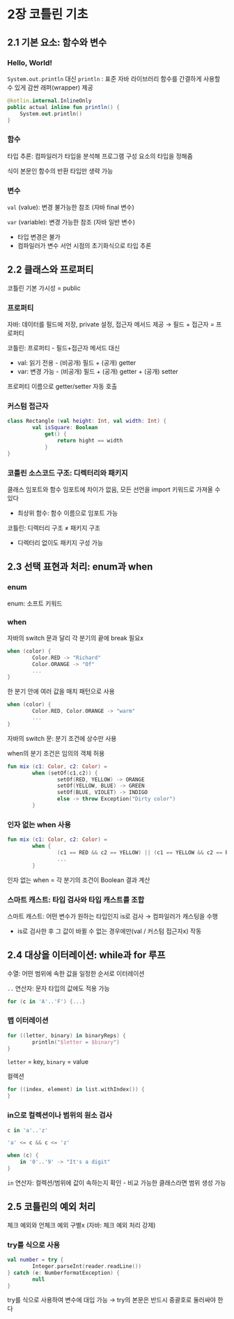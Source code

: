 # 2장 코틀린 기초

## 2.1 기본 요소: 함수와 변수

### Hello, World!

`System.out.println` 대신 `println` : 표준 자바 라이브러리 함수를 간결하게 사용할 수 있게 감싼 래퍼(wrapper) 제공

```kotlin
@kotlin.internal.InlineOnly
public actual inline fun println() {
    System.out.println()
}
```

### 함수

타입 추론: 컴파일러가 타입을 분석해 프로그램 구성 요소의 타입을 정해줌

식이 본문인 함수의 반환 타입만 생략 가능

### 변수

`val` (value): 변경 불가능한 참조 (자바 final 변수)

`var` (variable): 변경 가능한 참조 (자바 일반 변수)

- 타입 변경은 불가
- 컴파일러가 변수 서언 시점의 초기화식으로 타입 추론

## 2.2 클래스와 프로퍼티

코틀린 기본 가시성 = public

### 프로퍼티

자바: 데이터를 필드에 저장, private 설정, 접근자 메서드 제공 → 필드 + 접근자 = 프로퍼티

코틀린: 프로퍼티 - 필드+접근자 메서드 대신

- val: 읽기 전용 - (비공개) 필드 + (공개) getter
- var: 변경 가능 - (비공개) 필드 + (공개) getter + (공개) setter

프로퍼티 이름으로 getter/setter 자동 호출

### 커스텀 접근자

```kotlin
class Rectangle (val height: Int, val width: Int) {
		val isSquare: Boolean
			get() {
				return hight == width
			}
}
```

### 코틀린 소스코드 구조: 디렉터리와 패키지

클래스 임포트와 함수 임포트에 차이가 없음, 모든 선언을 import 키워드로 가져올 수 있다

- 최상위 함수: 함수 이름으로 임포트 가능

코틀린: 디렉터리 구조 ≠ 패키지 구조

- 디렉터리 없이도 패키지 구성 가능

## 2.3 선택 표현과 처리: enum과 when

### enum

enum: 소프트 키워드

### when

자바의 switch 문과 달리 각 분기의 끝에 break 필요x

```kotlin
when (color) {
		Color.RED -> "Richard"
		Color.ORANGE -> "Of"
		...
}
```

한 분기 안에 여러 값을 매치 패턴으로 사용

```kotlin
when (color) {
		Color.RED, Color.ORANGE -> "warm"
		...
}
```

자바의 switch 문: 분기 조건에 상수만 사용

when의 분기 조건은 임의의 객체 허용

```kotlin
fun mix (c1: Color, c2: Color) = 
		when (setOf(c1,c2)) {
				setOf(RED, YELLOW) -> ORANGE
				setOf(YELLOW, BLUE) -> GREEN
				setOf(BLUE, VIOLET) -> INDIGO
				else -> throw Exception("Dirty color")
		}
```

### 인자 없는 when 사용

```kotlin
fun mix (c1: Color, c2: Color) = 
		when {
				(c1 == RED && c2 == YELLOW) || (c1 == YELLOW && c2 == RED) -> ORANGE
				...
		}
```

인자 없는 when = 각 분기의 조건이 Boolean 결과 계산

### 스마트 캐스트: 타입 검사와 타입 캐스트를 조합

스마트 캐스트: 어떤 변수가 원하는 타입인지 is로 검사 → 컴파일러가 캐스팅을 수행

- is로 검사한 후 그 값이 바뀔 수 없는 경우에만(val / 커스텀 접근자x) 작동

## 2.4 대상을 이터레이션: while과 for 루프

수열: 어떤 범위에 속한 값을 일정한 순서로 이터레이션

`..` 연산자: 문자 타입의 값에도 적용 가능

```kotlin
for (c in 'A'..'F') {...}
```

### 맵 이터레이션

```kotlin
for ((letter, binary) in binaryReps) {
		println("$letter = $binary")
}
```

`letter` = key, `binary` = value

컬렉션

```kotlin
for ((index, element) in list.withIndex()) {
}
```

### in으로 컬렉션이나 범위의 원소 검사

```kotlin
c in 'a'..'z'

'a' <= c && c <= 'z'

when (c) {
	in '0'..'9' -> "It's a digit"
}
```

`in` 연산자: 컬렉션/범위에 값이 속하는지 확인 - 비교 가능한 클래스라면 범위 생성 가능

## 2.5 코틀린의 예외 처리

체크 예외와 언체크 예외 구별x (자바: 체크 예외 처리 강제)

### try를 식으로 사용

```kotlin
val number = try {
		Integer.parseInt(reader.readLine())
} catch (e: NumberformatException) {
		null		
}
```

try를 식으로 사용하여 변수에 대입 가능 → try의 본문은 반드시 중괄호로 둘러싸야 한다